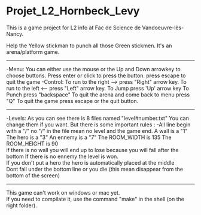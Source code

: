 # Projet_L2_Hornbeck_Levy
This is a game project for L2 info at Fac de Science de Vandoeuvre-lès-Nancy.

Help the Yellow stickman to punch all those Green stickmen. It's an arena/platform game.
____________________________________________________________________________________
-Menu: You can either use the mouse or the Up and Down arrowkey to choose buttons.
Press enter or click to press the button.
press escape to quit the game
-Control:
To run to the right --> press "Right" arrow key.
To run to the left <-- press "Left" arrow key.
To Jump press 'Up' arrow key
To Punch press "backspace"
To quit the arena and come back to menu press "Q"
To quit the game press escape or the quit button.
_____________________________________________________________________________________________
-Levels:
As you can see there is 8 files named "level#number.txt"
You can change them if you want.
But there is some important rules :
-All line begin with a "/"
no "/" in the file mean no level and the game end. A wall is a "1"
The hero is a "3"
An ennemy is a "7"
The ROOM_WIDTH is 135
The ROOM_HEIGHT is 90  
if there is no wall you will end up to lose because you will fall after the bottom If there is no ennemy the level is won.  
If you don't put a hero the hero is automatically placed at the middle  
Dont fall under the bottom line or you die (this mean disappear from the bottom of the screen)  
__________________________________________________________________________________________
This game can't work on windows or mac yet.  
If you need to compilate it, use the command "make" in the shell (on the right folder).  
